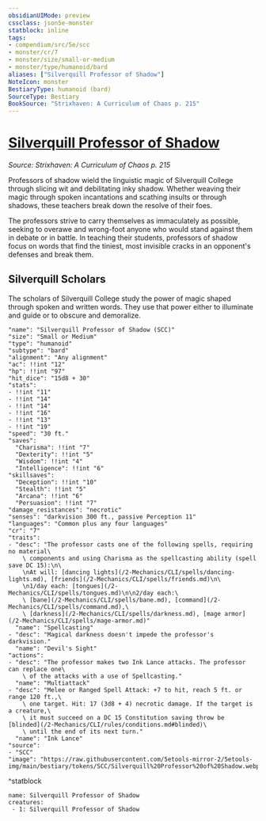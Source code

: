 ```yaml
---
obsidianUIMode: preview
cssclass: json5e-monster
statblock: inline
tags:
- compendium/src/5e/scc
- monster/cr/7
- monster/size/small-or-medium
- monster/type/humanoid/bard
aliases: ["Silverquill Professor of Shadow"]
NoteIcon: monster
BestiaryType: humanoid (bard)
SourceType: Bestiary
BookSource: "Strixhaven: A Curriculum of Chaos p. 215"
---
```

# [Silverquill Professor of Shadow](2-Mechanics/CLI/bestiary/humanoid/silverquill-professor-of-shadow-scc.md)
*Source: Strixhaven: A Curriculum of Chaos p. 215*  

Professors of shadow wield the linguistic magic of Silverquill College through slicing wit and debilitating inky shadow. Whether weaving their magic through spoken incantations and scathing insults or through shadows, these teachers break down the resolve of their foes.

The professors strive to carry themselves as immaculately as possible, seeking to overawe and wrong-foot anyone who would stand against them in debate or in battle. In teaching their students, professors of shadow focus on words that find the tiniest, most invisible cracks in an opponent's defenses and break them.

## Silverquill Scholars

The scholars of Silverquill College study the power of magic shaped through spoken and written words. They use that power either to illuminate and guide or to obscure and demoralize.

```statblock
"name": "Silverquill Professor of Shadow (SCC)"
"size": "Small or Medium"
"type": "humanoid"
"subtype": "bard"
"alignment": "Any alignment"
"ac": !!int "12"
"hp": !!int "97"
"hit_dice": "15d8 + 30"
"stats":
- !!int "11"
- !!int "14"
- !!int "14"
- !!int "16"
- !!int "13"
- !!int "19"
"speed": "30 ft."
"saves":
  "Charisma": !!int "7"
  "Dexterity": !!int "5"
  "Wisdom": !!int "4"
  "Intelligence": !!int "6"
"skillsaves":
  "Deception": !!int "10"
  "Stealth": !!int "5"
  "Arcana": !!int "6"
  "Persuasion": !!int "7"
"damage_resistances": "necrotic"
"senses": "darkvision 300 ft., passive Perception 11"
"languages": "Common plus any four languages"
"cr": "7"
"traits":
- "desc": "The professor casts one of the following spells, requiring no material\
    \ components and using Charisma as the spellcasting ability (spell save DC 15):\n\
    \nAt will: [dancing lights](/2-Mechanics/CLI/spells/dancing-lights.md), [friends](/2-Mechanics/CLI/spells/friends.md)\n\
    \n1/day each: [tongues](/2-Mechanics/CLI/spells/tongues.md)\n\n2/day each:\
    \ [bane](/2-Mechanics/CLI/spells/bane.md), [command](/2-Mechanics/CLI/spells/command.md),\
    \ [darkness](/2-Mechanics/CLI/spells/darkness.md), [mage armor](/2-Mechanics/CLI/spells/mage-armor.md)"
  "name": "Spellcasting"
- "desc": "Magical darkness doesn't impede the professor's darkvision."
  "name": "Devil's Sight"
"actions":
- "desc": "The professor makes two Ink Lance attacks. The professor can replace one\
    \ of the attacks with a use of Spellcasting."
  "name": "Multiattack"
- "desc": "Melee or Ranged Spell Attack: +7 to hit, reach 5 ft. or range 120 ft.,\
    \ one target. Hit: 17 (3d8 + 4) necrotic damage. If the target is a creature,\
    \ it must succeed on a DC 15 Constitution saving throw be [blinded](/2-Mechanics/CLI/rules/conditions.md#blinded)\
    \ until the end of its next turn."
  "name": "Ink Lance"
"source":
- "SCC"
"image": "https://raw.githubusercontent.com/5etools-mirror-2/5etools-img/main/bestiary/tokens/SCC/Silverquill%20Professor%20of%20Shadow.webp"
```
^statblock

```encounter-table
name: Silverquill Professor of Shadow
creatures:
 - 1: Silverquill Professor of Shadow
```